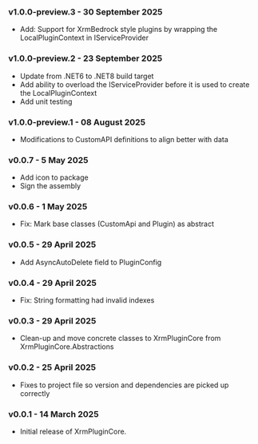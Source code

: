 ### v1.0.0-preview.3 - 30 September 2025
* Add: Support for XrmBedrock style plugins by wrapping the LocalPluginContext in IServiceProvider

### v1.0.0-preview.2 - 23 September 2025
* Update from .NET6 to .NET8 build target
* Add ability to overload the IServiceProvider before it is used to create the LocalPluginContext
* Add unit testing

### v1.0.0-preview.1 - 08 August 2025
* Modifications to CustomAPI definitions to align better with data

### v0.0.7 - 5 May 2025
* Add icon to package
* Sign the assembly

### v0.0.6 - 1 May 2025
* Fix: Mark base classes (CustomApi and Plugin) as abstract

### v0.0.5 - 29 April 2025
* Add AsyncAutoDelete field to PluginConfig

### v0.0.4 - 29 April 2025
* Fix: String formatting had invalid indexes

### v0.0.3 - 29 April 2025
* Clean-up and move concrete classes to XrmPluginCore from XrmPluginCore.Abstractions

### v0.0.2 - 25 April 2025
* Fixes to project file so version and dependencies are picked up correctly

### v0.0.1 - 14 March 2025
* Initial release of XrmPluginCore.